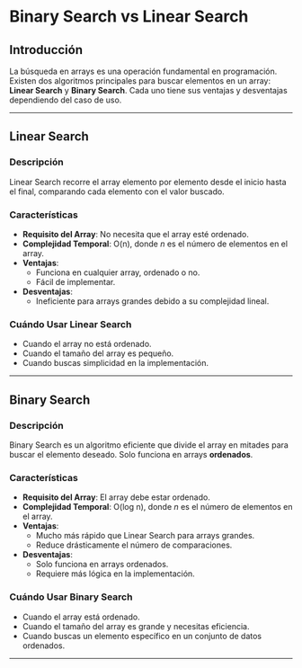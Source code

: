 # Binary Search vs Linear Search

## **Introducción**
La búsqueda en arrays es una operación fundamental en programación. Existen dos algoritmos principales para buscar elementos en un array: **Linear Search** y **Binary Search**. Cada uno tiene sus ventajas y desventajas dependiendo del caso de uso.

---

## **Linear Search**
### **Descripción**
Linear Search recorre el array elemento por elemento desde el inicio hasta el final, comparando cada elemento con el valor buscado.

### **Características**
- **Requisito del Array**: No necesita que el array esté ordenado.
- **Complejidad Temporal**: O(n), donde *n* es el número de elementos en el array.
- **Ventajas**:
  - Funciona en cualquier array, ordenado o no.
  - Fácil de implementar.
- **Desventajas**:
  - Ineficiente para arrays grandes debido a su complejidad lineal.

### **Cuándo Usar Linear Search**
- Cuando el array no está ordenado.
- Cuando el tamaño del array es pequeño.
- Cuando buscas simplicidad en la implementación.

---

## **Binary Search**
### **Descripción**
Binary Search es un algoritmo eficiente que divide el array en mitades para buscar el elemento deseado. Solo funciona en arrays **ordenados**.

### **Características**
- **Requisito del Array**: El array debe estar ordenado.
- **Complejidad Temporal**: O(log n), donde *n* es el número de elementos en el array.
- **Ventajas**:
  - Mucho más rápido que Linear Search para arrays grandes.
  - Reduce drásticamente el número de comparaciones.
- **Desventajas**:
  - Solo funciona en arrays ordenados.
  - Requiere más lógica en la implementación.

### **Cuándo Usar Binary Search**
- Cuando el array está ordenado.
- Cuando el tamaño del array es grande y necesitas eficiencia.
- Cuando buscas un elemento específico en un conjunto de datos ordenados.

---